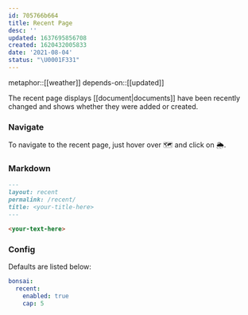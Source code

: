 ```yaml
---
id: 705766b664
title: Recent Page
desc: ''
updated: 1637695856708
created: 1620432005833
date: '2021-08-04'
status: "\U0001F331"
---
```


metaphor::[[weather]]
depends-on::[[updated]]


The recent page displays [[document|documents]] have been recently changed and shows whether they were added or created.

### Navigate

To navigate to the recent page, just hover over 🗺 and click on 🌦.

### Markdown

```markdown
---
layout: recent
permalink: /recent/
title: <your-title-here>
---

<your-text-here>
```

### Config

Defaults are listed below:

```yaml
bonsai:
  recent: 
    enabled: true
    cap: 5
```
